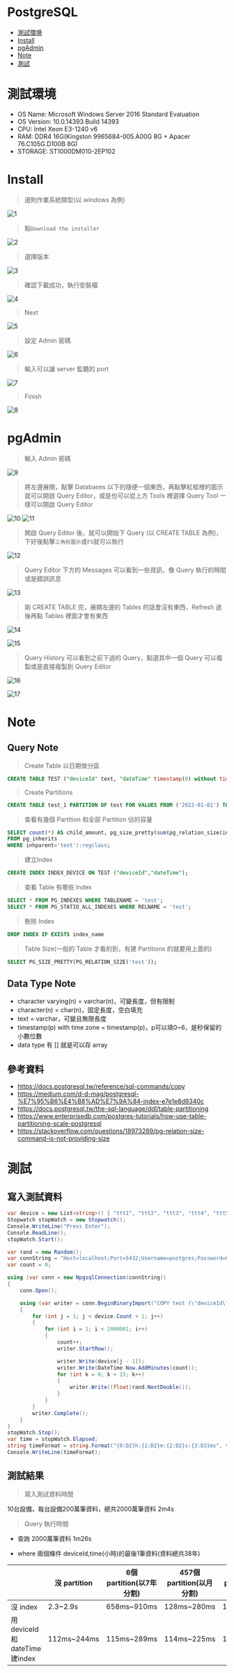 # PostgreSQL

* [測試環境](#測試環境)
* [Install](#Install)
* [pgAdmin](#pgAdmin)
* [Note](#Note)
* [測試](#測試)

<h1 id="測試環境"> 測試環境 </h1>

* OS Name: Microsoft Windows Server 2016 Standard Evaluation
* OS Version: 10.0.14393 Build 14393
* CPU: Intel Xeon E3-1240 v6
* RAM: DDR4 16G(Kingston 9965684-005.A00G 8G + Apacer 76.C105G.D100B 8G)
* STORAGE: ST1000DM010-2EP102

<h1 id="Install"> Install </h1>

>選則作業系統類型(以 windows 為例)

![1](https://github.com/Little-Y8763/PostgreSQL/blob/main/Doc/picture/2022012101.PNG)

>點`Download the installer`

![2](https://github.com/Little-Y8763/PostgreSQL/blob/main/Doc/picture/2022012102.PNG)

>選擇版本

![3](https://github.com/Little-Y8763/PostgreSQL/blob/main/Doc/picture/2022012103.PNG)

>確認下載成功，執行安裝檔

![4](https://github.com/Little-Y8763/PostgreSQL/blob/main/Doc/picture/2022012104.PNG)

>Next

![5](https://github.com/Little-Y8763/PostgreSQL/blob/main/Doc/picture/2022012105.PNG)

>設定 Admin 密碼

![6](https://github.com/Little-Y8763/PostgreSQL/blob/main/Doc/picture/2022012106.PNG)

>輸入可以讓 server 監聽的 port

![7](https://github.com/Little-Y8763/PostgreSQL/blob/main/Doc/picture/2022012107.PNG)

>Finish

![8](https://github.com/Little-Y8763/PostgreSQL/blob/main/Doc/picture/2022012108.PNG)

<h1 id="pgAdmin"> pgAdmin </h1>

>輸入 Admin 密碼

![9](https://github.com/Little-Y8763/PostgreSQL/blob/main/Doc/picture/2022012109.PNG)

>將左邊展開，點擊 Databases 以下的隨便一個東西，再點擊紅框裡的圖示就可以開啟 Query Editor，或是也可以從上方 Tools 裡選擇 Query Tool 一樣可以開啟 Query Editor

![10](https://github.com/Little-Y8763/PostgreSQL/blob/main/Doc/picture/2022012110-2.PNG)
![11](https://github.com/Little-Y8763/PostgreSQL/blob/main/Doc/picture/2022012110-3.PNG)

>開啟 Query Editor 後，就可以開始下 Query (以 CREATE TABLE 為例)，下好後點擊`三角形圖示`或`F5`就可以執行 

![12](https://github.com/Little-Y8763/PostgreSQL/blob/main/Doc/picture/2022012112.PNG)

>Query Editor 下方的 Messages 可以看到一些資訊，像 Query 執行的時間或是錯誤訊息

![13](https://github.com/Little-Y8763/PostgreSQL/blob/main/Doc/picture/2022012113.PNG)

>剛 CREATE TABLE 完，展開左邊的 Tables 的話會沒有東西，Refresh 過後再點 Tables 裡面才會有東西

![14](https://github.com/Little-Y8763/PostgreSQL/blob/main/Doc/picture/2022012114.PNG)

![15](https://github.com/Little-Y8763/PostgreSQL/blob/main/Doc/picture/2022012115.PNG)

>Query History 可以看到之前下過的 Query，點選其中一個 Query 可以複製或是直接複製到 Query Editor

![16](https://github.com/Little-Y8763/PostgreSQL/blob/main/Doc/picture/2022012123.PNG)

![17](https://github.com/Little-Y8763/PostgreSQL/blob/main/Doc/picture/2022012124.PNG)

<h1 id="Note"> Note </h1>

## Query Note

>Create Table 以日期做分區
```sql
CREATE TABLE TEST ("deviceId" text, "dateTime" timestamp(0) without time zone, "A360000" real, "A360002" real, "A360004" real, "A360006" real, "A360008" real, "A360010" real, "A360012" real, "A360014" real, "A360016" real, "A360018" real, "A360020" real, "A360022" real, "A360024" real, "A360026" real, "A360028" real) PARTITION BY RANGE ("dateTime");
```

>Create Partitions
```sql
CREATE TABLE test_1 PARTITION OF test FOR VALUES FROM ('2022-01-01') TO ('2029-01-01');
```

>查看有幾個 Partition 和全部 Partition 佔的容量
```sql
SELECT count(*) AS child_amount, pg_size_pretty(sum(pg_relation_size(inhrelid::regclass))) AS child_size
FROM pg_inherits 
WHERE inhparent='test'::regclass;
```

>建立Index
```sql
CREATE INDEX INDEX_DEVICE ON TEST ("deviceId","dateTime");
```

>查看 Table 有哪些 Index
```sql
SELECT * FROM PG_INDEXES WHERE TABLENAME = 'test';
SELECT * FROM PG_STATIO_ALL_INDEXES WHERE RELNAME = 'test';
```

>刪除 Index
```sql
DROP INDEX IF EXISTS index_name
```

>Table Size(一般的 Table 才看的到，有建 Partitions 的就要用上面的)
```sql
SELECT PG_SIZE_PRETTY(PG_RELATION_SIZE('test'));
```

## Data Type Note

* character varying(n) = varchar(n)，可變長度，但有限制
* character(n) = char(n)，固定長度，空白填充
* text = varchar，可變且無限長度
* timestamp(p) with time zone = timestamp(p)，p可以填0~6，是秒保留的小數位數
* data type 有 [] 就是可以存 array

## 參考資料

* https://docs.postgresql.tw/reference/sql-commands/copy
* https://medium.com/d-d-mag/postgresql-%E7%95%B6%E4%B8%AD%E7%9A%84-index-e7e1e8d9340c
* https://docs.postgresql.tw/the-sql-language/ddl/table-partitioning
* https://www.enterprisedb.com/postgres-tutorials/how-use-table-partitioning-scale-postgresql
* https://stackoverflow.com/questions/18973289/pg-relation-size-command-is-not-providing-size

<h1 id="測試"> 測試 </h1>

## 寫入測試資料
```c#
var device = new List<string>() { "ttt1", "ttt2", "ttt3", "ttt4", "ttt5", "ttt6", "ttt7", "ttt8", "ttt9", "ttt10" };
Stopwatch stopWatch = new Stopwatch();
Console.WriteLine("Press Enter");
Console.ReadLine();
stopWatch.Start();

var rand = new Random();
var connString = "Host=localhost;Port=5432;Username=postgres;Password=CSIEcsie2964;Database=postgres";
var count = 0;

using (var conn = new NpgsqlConnection(connString))
{
    conn.Open();

    using (var writer = conn.BeginBinaryImport("COPY test (\"deviceId\",\"dateTime\",\"A360000\",\"A360002\",\"A360004\",\"A360006\",\"A360008\",\"A360010\",\"A360012\",\"A360014\",\"A360016\",\"A360018\",\"A360020\",\"A360022\",\"A360024\",\"A360026\",\"A360028\") FROM STDIN (FORMAT BINARY)"))
    {
        for (int j = 1; j < device.Count + 1; j++)
        {
            for (int i = 1; i < 2000001; i++)
            {
                count++;
                writer.StartRow();

                writer.Write(device[j - 1]);
                writer.Write(DateTime.Now.AddMinutes(count));
                for (int k = 0; k < 15; k++)
                {
                    writer.Write((float)rand.NextDouble());
                }
            }
        }
        writer.Complete();
    }
}
stopWatch.Stop();
var time = stopWatch.Elapsed;
string timeFormat = string.Format("{0:D2}h:{1:D2}m:{2:D2}s:{3:D3}ms", time.Hours, time.Minutes, time.Seconds, time.Milliseconds);
Console.WriteLine(timeFormat);
```

## 測試結果
>寫入測試資料時間

10台設備，每台設備200萬筆資料，總共2000萬筆資料 2m4s

>Query 執行時間

* 查詢 2000萬筆資料 1m26s

* where 兩個條件 deviceId,time(小時)的最後1筆資料(資料總共38年)

|  | 沒 partition | 6個 partition(以7年分割) | 457個 partition(以月分割) | 1371個 partition(以15天分割) |
| ------- | ------- | ------- | ------- | ------- |
| 沒 index | 2.3~2.9s | 658ms~910ms | 128ms~280ms | 114ms~389ms |
| 用 deviceId 和 dateTime 建index | 112ms~244ms | 115ms~289ms | 114ms~225ms | 112ms~302ms |
